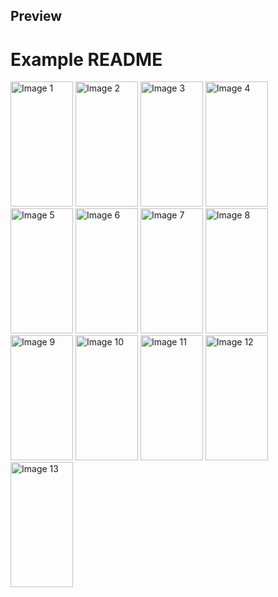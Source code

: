 ## Preview
# Example README

<img src="https://github.com/user-attachments/assets/efdaedee-b313-4b93-9327-576477e5a674" alt="Image 1" width="100" height="200">

<img src="https://github.com/user-attachments/assets/d8916a0b-37ef-4cce-8851-c11167f6a7bc" alt="Image 2" width="100" height="200">

<img src="https://github.com/user-attachments/assets/5fbca680-1c50-4a37-8dd9-5090bbf01ace" alt="Image 3" width="100" height="200">

<img src="https://github.com/user-attachments/assets/877d270d-f958-4241-b69e-90fa04f4dc81" alt="Image 4" width="100" height="200">

<img src="https://github.com/user-attachments/assets/1f8ef8e1-2a78-4dd0-a571-b7ccbaeb009a" alt="Image 5" width="100" height="200">

<img src="https://github.com/user-attachments/assets/2224d526-a5f1-455f-a1d0-008198fb43e5" alt="Image 6" width="100" height="200">

<img src="https://github.com/user-attachments/assets/43547760-240a-4fae-81eb-8200a8678820" alt="Image 7" width="100" height="200">

<img src="https://github.com/user-attachments/assets/68a65c6d-2cbf-43ea-a654-dd812f3842c7" alt="Image 8" width="100" height="200">

<img src="https://github.com/user-attachments/assets/d4227fc9-00fb-49b2-ae2c-65391c0854e1" alt="Image 9" width="100" height="200">

<img src="https://github.com/user-attachments/assets/d9e44a71-3b0f-4596-befe-c21ba22f844e" alt="Image 10" width="100" height="200">

<img src="https://github.com/user-attachments/assets/57bfb07c-db47-49ee-9816-26c2d74e1eba" alt="Image 11" width="100" height="200">

<img src="https://github.com/user-attachments/assets/6c448047-8956-4a5e-bbbf-22582e44a04d" alt="Image 12" width="100" height="200">

<img src="https://github.com/user-attachments/assets/51587746-daa9-47de-973a-ada180208015" alt="Image 13" width="100" height="200">

